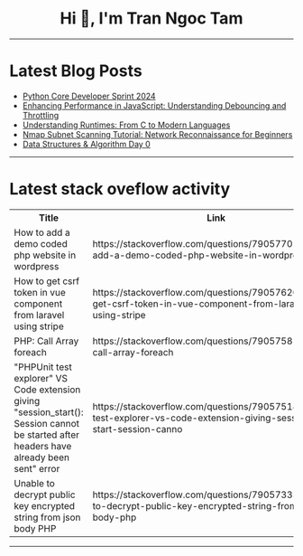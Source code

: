 <h1 align="center">Hi 👋, I'm Tran Ngoc Tam</h1>

---

# Latest Blog Posts 
<!-- BLOG-POST-LIST:START -->
- [Python Core Developer Sprint 2024](https://dev.to/hugovk/python-core-developer-sprint-2024-3dp6)
- [Enhancing Performance in JavaScript: Understanding Debouncing and Throttling](https://dev.to/shubhamkhan/enhancing-performance-in-javascript-understanding-debouncing-and-throttling-pe3)
- [Understanding Runtimes: From C to Modern Languages](https://dev.to/bossysmaxx/understanding-runtimes-from-c-to-modern-languages-3fkj)
- [Nmap Subnet Scanning Tutorial: Network Reconnaissance for Beginners](https://dev.to/labex/nmap-subnet-scanning-tutorial-network-reconnaissance-for-beginners-8n4)
- [Data Structures &amp; Algorithm Day 0](https://dev.to/robiulman/data-structures-algorithm-day-0-138m)
<!-- BLOG-POST-LIST:END -->

---

# Latest stack oveflow activity
<table>
  <tr><th>Title</th><th>Link</th></tr>
  <!-- STACKOVERFLOW:START --><tr><td>How to add a demo coded php website in wordpress</td><td>https://stackoverflow.com/questions/79057701/how-to-add-a-demo-coded-php-website-in-wordpress</td></tr><tr><td>How to get csrf token in vue component from laravel using stripe</td><td>https://stackoverflow.com/questions/79057620/how-to-get-csrf-token-in-vue-component-from-laravel-using-stripe</td></tr><tr><td>PHP: Call Array foreach</td><td>https://stackoverflow.com/questions/79057581/php-call-array-foreach</td></tr><tr><td>&quot;PHPUnit test explorer&quot; VS Code extension giving &quot;session_start&lpar;&rpar;: Session cannot be started after headers have already been sent&quot; error</td><td>https://stackoverflow.com/questions/79057518/phpunit-test-explorer-vs-code-extension-giving-session-start-session-canno</td></tr><tr><td>Unable to decrypt public key encrypted string from json body PHP</td><td>https://stackoverflow.com/questions/79057335/unable-to-decrypt-public-key-encrypted-string-from-json-body-php</td></tr><!-- STACKOVERFLOW:END -->
</table>

---


